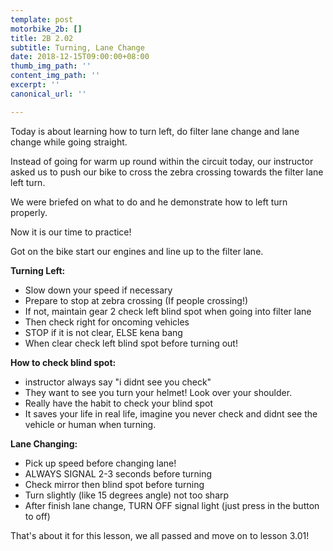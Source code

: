 ```yaml
---
template: post
motorbike_2b: []
title: 2B 2.02
subtitle: Turning, Lane Change
date: 2018-12-15T09:00:00+08:00
thumb_img_path: ''
content_img_path: ''
excerpt: ''
canonical_url: ''

---
```

Today is about learning how to turn left, do filter lane change and lane change while going straight.

Instead of going for warm up round within the circuit today, our instructor asked us to push our bike to cross the zebra crossing towards the filter lane left turn.

We were briefed on what to do and he demonstrate how to left turn properly.

Now it is our time to practice!

Got on the bike start our engines and line up to the filter lane.

**Turning Left:**

* Slow down your speed if necessary
* Prepare to stop at zebra crossing (If people crossing!)
* If not, maintain gear 2 check left blind spot when going into filter lane
* Then check right for oncoming vehicles
* STOP if it is not clear, ELSE kena bang
* When clear check left blind spot before turning out!

**How to check blind spot:**

* instructor always say "i didnt see you check"
* They want to see you turn your helmet! Look over your shoulder.
* Really have the habit to check your blind spot
* It saves your life in real life, imagine you never check and didnt see the vehicle or human when turning.

**Lane Changing:**

* Pick up speed before changing lane!
* ALWAYS SIGNAL 2-3 seconds before turning
* Check mirror then blind spot before turning
* Turn slightly (like 15 degrees angle) not too sharp
* After finish lane change, TURN OFF signal light (just press in the button to off)

That's about it for this lesson, we all passed and move on to lesson 3.01!